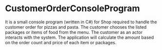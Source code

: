 # CustomerOrderConsoleProgram
It is a small console program (written in C#) for Shop required to handle the customer order for pizzas and pasta. The customer chooses the listed packages or items of food from the menu. The customer as an actor interacts with the system. The application will calculate the amount based on the order count and price of each item or packages.
